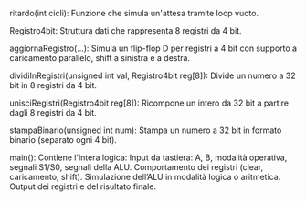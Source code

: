 ritardo(int cicli):
Funzione che simula un'attesa tramite loop vuoto.

Registro4bit:
Struttura dati che rappresenta 8 registri da 4 bit.

aggiornaRegistro(...):
Simula un flip-flop D per registri a 4 bit con supporto a caricamento parallelo, shift a sinistra e a destra.

dividiInRegistri(unsigned int val, Registro4bit reg[8]):
Divide un numero a 32 bit in 8 registri da 4 bit.

unisciRegistri(Registro4bit reg[8]):
Ricompone un intero da 32 bit a partire dagli 8 registri da 4 bit.

stampaBinario(unsigned int num):
Stampa un numero a 32 bit in formato binario (separato ogni 4 bit).

main():
Contiene l'intera logica:
Input da tastiera: A, B, modalità operativa, segnali S1/S0, segnali della ALU.
Comportamento dei registri (clear, caricamento, shift).
Simulazione dell’ALU in modalità logica o aritmetica.
Output dei registri e del risultato finale.
